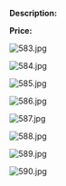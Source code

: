 **Description:**

**Price:**

![583.jpg](../images/583.jpg)

![584.jpg](../images/584.jpg)

![585.jpg](../images/585.jpg)

![586.jpg](../images/586.jpg)

![587.jpg](../images/587.jpg)

![588.jpg](../images/588.jpg)

![589.jpg](../images/589.jpg)

![590.jpg](../images/590.jpg)